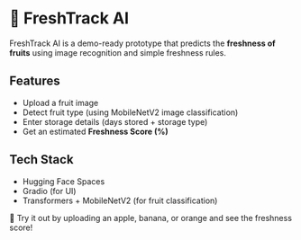 # 🍎 FreshTrack AI

FreshTrack AI is a demo-ready prototype that predicts the **freshness of fruits** using image recognition and simple freshness rules.

## Features
- Upload a fruit image
- Detect fruit type (using MobileNetV2 image classification)
- Enter storage details (days stored + storage type)
- Get an estimated **Freshness Score (%)**

## Tech Stack
- Hugging Face Spaces
- Gradio (for UI)
- Transformers + MobileNetV2 (for fruit classification)

🚀 Try it out by uploading an apple, banana, or orange and see the freshness score!
